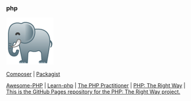 ### php

![](../img/php.png)

[Composer](https://getcomposer.org/ "Dependency Manager for PHP") | [Packagist](https://packagist.org/ "The PHP Package Repository")

[Awesome-PHP](https://github.com/ziadoz/awesome-php "A curated list of amazingly awesome PHP libraries, resources and shiny things.") | [Learn-php](https://github.com/odan/learn-php "Learn modern PHP") | [The PHP Practitioner](https://laracasts.com/series/php-for-beginners) | [PHP: The Right Way](https://phptherightway.com/) | [This is the GitHub Pages repository for the PHP: The Right Way project.](https://github.com/codeguy/php-the-right-way "An easy-to-read, quick reference for PHP best practices, accepted coding standards, and links to authoritative tutorials around the Web")
